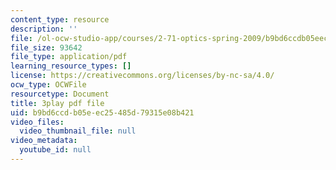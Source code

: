 ```yaml
---
content_type: resource
description: ''
file: /ol-ocw-studio-app/courses/2-71-optics-spring-2009/b9bd6ccdb05eec25485d79315e08b421_Xke7rX3QO-k.pdf
file_size: 93642
file_type: application/pdf
learning_resource_types: []
license: https://creativecommons.org/licenses/by-nc-sa/4.0/
ocw_type: OCWFile
resourcetype: Document
title: 3play pdf file
uid: b9bd6ccd-b05e-ec25-485d-79315e08b421
video_files:
  video_thumbnail_file: null
video_metadata:
  youtube_id: null
---
```

